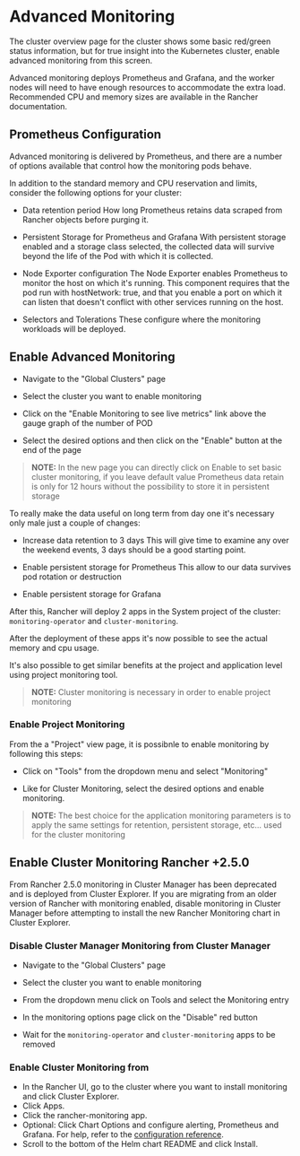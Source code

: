 # Advanced Monitoring

The cluster overview page for the cluster shows some basic red/green status information, but for true insight into the Kubernetes cluster, enable advanced monitoring from this screen.

Advanced monitoring deploys Prometheus and Grafana, and the worker nodes will need to have enough resources to accommodate the extra load. Recommended CPU and memory sizes are available in the Rancher documentation.

## Prometheus Configuration
Advanced monitoring is delivered by Prometheus, and there are a number of options available that control how the monitoring pods behave.

In addition to the standard memory and CPU reservation and limits, consider the following options for your cluster:

- Data retention period
How long Prometheus retains data scraped from Rancher objects before purging it.

- Persistent Storage for Prometheus and Grafana
With persistent storage enabled and a storage class selected, the collected data will survive beyond the life of the Pod with which it is collected.

- Node Exporter configuration
The Node Exporter enables Prometheus to monitor the host on which it's running. This component requires that the pod run with hostNetwork: true, and that you enable a port on which it can listen that doesn't conflict with other services running on the host.

- Selectors and Tolerations
These configure where the monitoring workloads will be deployed.

## Enable Advanced Monitoring
- Navigate to the "Global Clusters" page

- Select the cluster you want to enable monitoring

- Click on the "Enable Monitoring to see live metrics" link above the gauge graph of the number of POD

- Select the desired options and then click on the "Enable" button at the end of the page

> **NOTE:** In the new page you can directly click on Enable to set basic cluster monitoring, if you leave default value Prometheus data retain is only for 12 hours without the possibility to store it in persistent storage

To really make the data useful on long term from day one it's necessary only male just a couple of changes:
- Increase data retention to 3 days
This will give time to examine any over the weekend events, 3 days should be a good starting point.

- Enable persistent storage for Prometheus
This allow to our data survives pod rotation or destruction

- Enable persistent storage for Grafana

After this, Rancher will deploy 2 apps in the System project of the cluster: `monitoring-operator` and `cluster-monitoring`.

After the deployment of these apps it's now possible to see the actual memory and cpu usage.

It's also possible to get similar benefits at the project and application level using project monitoring tool.

> **NOTE:** Cluster monitoring is necessary in order to enable project monitoring

### Enable Project Monitoring
From the a "Project" view page, it is possibnle to enable monitoring by following this steps:
- Click on "Tools" from the dropdown menu and select "Monitoring"

- Like for Cluster Monitoring, select the desired options and enable monitoring.

> **NOTE:** The best choice for the application monitoring parameters is to apply the same settings for retention, persistent storage, etc... used for the cluster monitoring

## Enable Cluster Monitoring Rancher +2.5.0
From Rancher 2.5.0 monitoring in Cluster Manager has been deprecated and is deployed from Cluster Explorer.
If you are migrating from an older version of Rancher with monitoring enabled,  disable monitoring in Cluster Manager before attempting to install the new Rancher Monitoring chart in Cluster Explorer.

### Disable Cluster Manager Monitoring from Cluster Manager
- Navigate to the "Global Clusters" page

- Select the cluster you want to enable monitoring

- From the dropdown menu click on Tools and select the Monitoring entry

- In the monitoring options page click on the "Disable" red button

- Wait for the `monitoring-operator` and `cluster-monitoring` apps to be removed

### Enable Cluster Monitoring from
- In the Rancher UI, go to the cluster where you want to install monitoring and click Cluster Explorer.
- Click Apps.
- Click the rancher-monitoring app.
- Optional: Click Chart Options and configure alerting, Prometheus and Grafana. For help, refer to the [configuration reference](https://rancher.com/docs/rancher/v2.x/en/monitoring-alerting/v2.5/configuration/).
- Scroll to the bottom of the Helm chart README and click Install.

